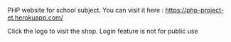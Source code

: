 PHP website for school subject. You can visit it here : https://php-project-et.herokuapp.com/

Click the logo to visit the shop. Login feature is not for public use
